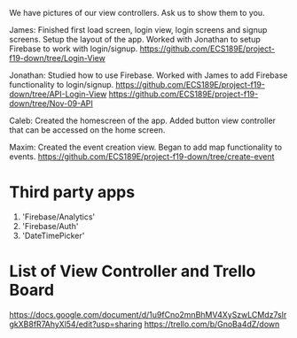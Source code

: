 We have pictures of our view controllers. Ask us to show them to you.

James: Finished first load screen, login view, login screens and signup screens. Setup the layout of the app. Worked with Jonathan to setup Firebase to work with login/signup. https://github.com/ECS189E/project-f19-down/tree/Login-View

Jonathan: Studied how to use Firebase. Worked with James to add Firebase functionality to login/signup. https://github.com/ECS189E/project-f19-down/tree/API-Login-View https://github.com/ECS189E/project-f19-down/tree/Nov-09-API

Caleb: Created the homescreen of the app. Added button view controller that can be accessed on the home screen.

Maxim: Created the event creation view. Began to add map functionality to events. https://github.com/ECS189E/project-f19-down/tree/create-event


# Third party apps #
  1. 'Firebase/Analytics' 
  2. 'Firebase/Auth'
  3. 'DateTimePicker'
  
# List of View Controller and Trello Board #

https://docs.google.com/document/d/1u9fCno2mnBhMV4XySzwLCMdz7slrgkXB8fR7AhyXl54/edit?usp=sharing
https://trello.com/b/GnoBa4dZ/down

